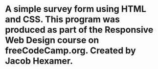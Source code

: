 # A simple survey form using HTML and CSS. This program was produced as part of the Responsive Web Design course on freeCodeCamp.org. Created by Jacob Hexamer.
